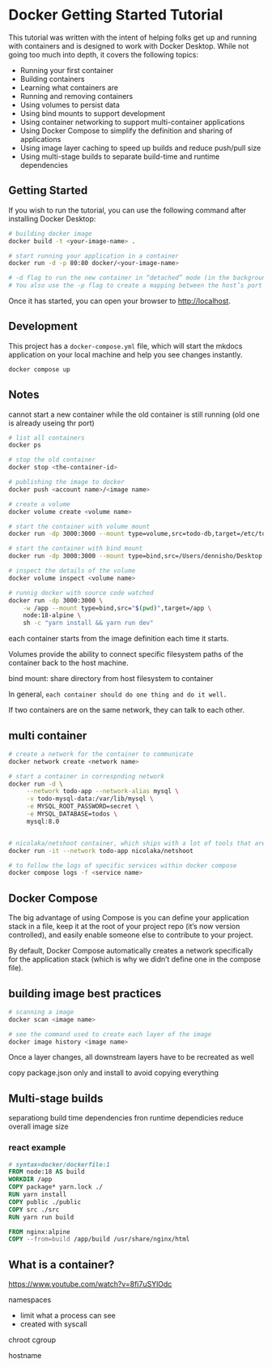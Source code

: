 # Docker Getting Started Tutorial

This tutorial was written with the intent of helping folks get up and running
with containers and is designed to work with Docker Desktop. While not going too much
into depth, it covers the following topics:

- Running your first container
- Building containers
- Learning what containers are
- Running and removing containers
- Using volumes to persist data
- Using bind mounts to support development
- Using container networking to support multi-container applications
- Using Docker Compose to simplify the definition and sharing of applications
- Using image layer caching to speed up builds and reduce push/pull size
- Using multi-stage builds to separate build-time and runtime dependencies

## Getting Started

If you wish to run the tutorial, you can use the following command after installing Docker Desktop:

```bash
# building docker image
docker build -t <your-image-name> .

# start running your application in a container
docker run -d -p 80:80 docker/<your-image-name>

# -d flag to run the new container in “detached” mode (in the background).
# You also use the -p flag to create a mapping between the host’s port 3000 to the container’s port 3000
```

Once it has started, you can open your browser to [http://localhost](http://localhost).

## Development

This project has a `docker-compose.yml` file, which will start the mkdocs application on your
local machine and help you see changes instantly.

```bash
docker compose up
```

## Notes

cannot start a new container while the old container is still running
(old one is already useing thr port)

```bash
# list all containers
docker ps

# stop the old container
docker stop <the-container-id>

# publishing the image to docker
docker push <account name>/<image name>

# create a volume
docker volume create <volume name>

# start the container with volume mount
docker run -dp 3000:3000 --mount type=volume,src=todo-db,target=/etc/todos getting-started

# start the container with bind mount
docker run -dp 3000:3000 --mount type=bind,src=/Users/dennisho/Desktop,target=/etc/todos hkhdennis/items

# inspect the details of the volume
docker volume inspect <volume name>

# runnig docker with source code watched
docker run -dp 3000:3000 \
    -w /app --mount type=bind,src="$(pwd)",target=/app \
    node:18-alpine \
    sh -c "yarn install && yarn run dev"
```

each container starts from the image definition each time it starts.

Volumes provide the ability to connect specific filesystem paths of the container back to the host machine.

bind mount: share directory from host filesystem to container

In general, `each container should do one thing and do it well.`

If two containers are on the same network, they can talk to each other.

## multi container

```bash
# create a network for the container to communicate
docker network create <network name>

# start a container in correspnding network
docker run -d \
     --network todo-app --network-alias mysql \
     -v todo-mysql-data:/var/lib/mysql \
     -e MYSQL_ROOT_PASSWORD=secret \
     -e MYSQL_DATABASE=todos \
     mysql:8.0


# nicolaka/netshoot container, which ships with a lot of tools that are useful for troubleshooting or debugging networking issues.
docker run -it --network todo-app nicolaka/netshoot

# to follow the logs of specific services within docker compose
docker compose logs -f <service name>
```

## Docker Compose

The big advantage of using Compose is you can define your application stack in a file, keep it at the root of your project repo (it’s now version controlled), and easily enable someone else to contribute to your project.

By default, Docker Compose automatically creates a network specifically for the application stack (which is why we didn’t define one in the compose file).

## building image best practices

```bash
# scanning a image
docker scan <image name>

# see the command used to create each layer of the image
docker image history <image name>
```

Once a layer changes, all downstream layers have to be recreated as well

copy package.json only and install to avoid copying everything

## Multi-stage builds

separationg build time dependencies fron runtime dependicies
reduce overall image size

### react example

```dockerfile
# syntax=docker/dockerfile:1
FROM node:18 AS build
WORKDIR /app
COPY package* yarn.lock ./
RUN yarn install
COPY public ./public
COPY src ./src
RUN yarn run build

FROM nginx:alpine
COPY --from=build /app/build /usr/share/nginx/html
```

## What is a container?

https://www.youtube.com/watch?v=8fi7uSYlOdc

namespaces

- limit what a process can see
- created with syscall

chroot
cgroup

hostname
